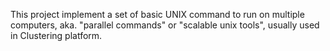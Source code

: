This project implement a set of basic UNIX command to run on multiple computers, aka. "parallel commands" or "scalable unix tools", usually used in Clustering platform.